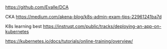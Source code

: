 https://github.com/Evalle/DCA


CKA
https://medium.com/akena-blog/k8s-admin-exam-tips-22961241ba7d

K8s learning  best 
https://instruqt.com/public/tracks/deploying-an-app-on-kubernetes



https://kubernetes.io/docs/tutorials/online-training/overview/
